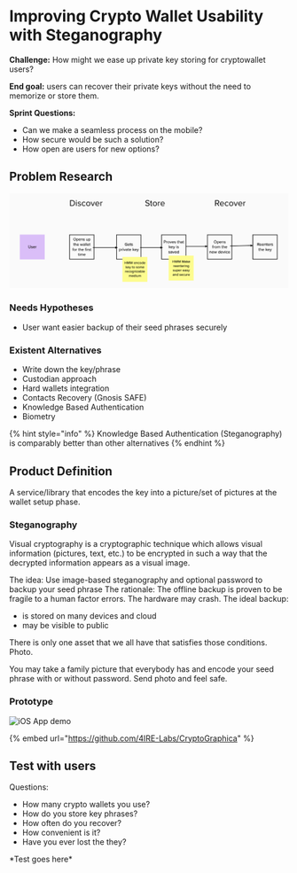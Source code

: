 # Improving Crypto Wallet Usability with Steganography

**Challenge:** How might we ease up private key storing for cryptowallet users?

**End goal:** users can recover their private keys without the need to memorize or store them.

**Sprint Questions:**

* Can we make a seamless process on the mobile?
* How secure would be such a solution?
* How open are users for new options?

## Problem Research

![Customer Journey](../../../.gitbook/assets/image%20%2865%29.png)

### **Needs Hypotheses**

* User want easier backup of their seed phrases securely

### Existent Alternatives

* Write down the key/phrase
* Custodian approach
* Hard wallets integration
* Contacts Recovery \(Gnosis SAFE\)
* Knowledge Based Authentication
* Biometry

{% hint style="info" %}
Knowledge Based Authentication \(Steganography\) is comparably better than other alternatives
{% endhint %}

## Product Definition

A service/library that encodes the key into a picture/set of pictures at the wallet setup phase.

### Steganography

Visual cryptography is a cryptographic technique which allows visual information \(pictures, text, etc.\) to be encrypted in such a way that the decrypted information appears as a visual image.

The idea: Use image-based steganography and optional password to backup your seed phrase The rationale: The offline backup is proven to be fragile to a human factor errors. The hardware may crash. The ideal backup:

* is stored on many devices and cloud
* may be visible to public

There is only one asset that we all have that satisfies those conditions. Photo.

You may take a family picture that everybody has and encode your seed phrase with or without password. Send photo and feel safe.

### Prototype

![iOS App demo](../../../.gitbook/assets/img_8766.gif)

{% embed url="https://github.com/4IRE-Labs/CryptoGraphica" %}

## Test with users

Questions:

* How many crypto wallets you use?
* How do you store key phrases?
* How often do you recover?
* How convenient is it?
* Have you ever lost the they?

\*Test goes here\*

